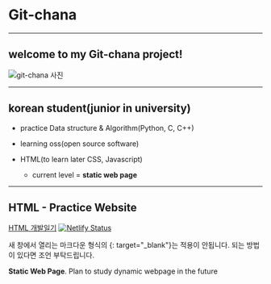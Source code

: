 
# __Git-chana__

-------------------------------------------------------------------------------

## __welcome to my Git-chana project!__

![git-chana 사진](https://user-images.githubusercontent.com/91324571/162100810-60ec9dc9-cb57-492d-be8c-b417c8b6edea.png)

-------------------------------------------------------------------------------

## __korean student(junior in university)__


+ practice Data structure & Algorithm(Python, C, C++)

+ learning oss(open source software)

+ HTML(to learn later CSS, Javascript) 
   + current level = __static web page__  

-------------------------------------------------------------------------------

## __HTML - Practice Website__

[HTML 개발일기](https://hesuhesu.netlify.app/) [![Netlify Status](https://api.netlify.com/api/v1/badges/5d359541-e781-4447-8bc2-3ecf2839020d/deploy-status)](https://app.netlify.com/sites/hesuhesu/deploys)

새 창에서 열리는 마크다운 형식의 {: target="_blank"}는 적용이 안됩니다. 되는 방법이 있다면 조언 부탁드립니다.

__Static Web Page__. Plan to study dynamic webpage in the future

